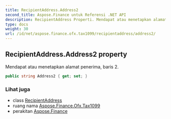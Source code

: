 ```yaml
---
title: RecipientAddress.Address2
second_title: Aspose.Finance untuk Referensi .NET API
description: RecipientAddress Properti. Mendapat atau menetapkan alamat penerima baris 2.
type: docs
weight: 30
url: /id/net/aspose.finance.ofx.tax1099/recipientaddress/address2/
---
```

## RecipientAddress.Address2 property

Mendapat atau menetapkan alamat penerima, baris 2.

```csharp
public string Address2 { get; set; }
```

### Lihat juga

* class [RecipientAddress](../)
* ruang nama [Aspose.Finance.Ofx.Tax1099](../../recipientaddress/)
* perakitan [Aspose.Finance](../../../)


